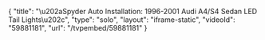 {
    "title": "\u202aSpyder Auto Installation: 1996-2001 Audi A4\/S4 Sedan LED Tail Lights\u202c",
    "type": "solo",
    "layout": "iframe-static",
    "videoId": "59881181",
    "url": "\/tvpembed\/59881181"
}